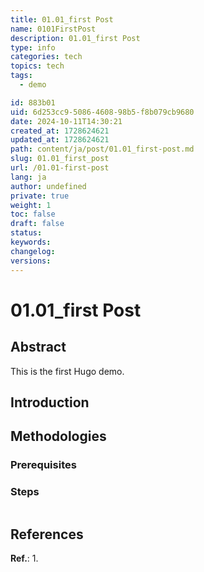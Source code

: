 ```yaml
---
title: 01.01_first Post
name: 0101FirstPost
description: 01.01_first Post
type: info
categories: tech
topics: tech
tags: 
  - demo

id: 883b01
uid: 6d253cc9-5086-4608-98b5-f8b079cb9680
date: 2024-10-11T14:30:21
created_at: 1728624621
updated_at: 1728624621
path: content/ja/post/01.01_first-post.md
slug: 01.01_first_post
url: /01.01-first-post
lang: ja
author: undefined
private: true
weight: 1
toc: false
draft: false
status: 
keywords: 
changelog: 
versions: 
---
```


# 01.01_first Post


## Abstract

This is the first Hugo demo.


## Introduction




## Methodologies

### Prerequisites



### Steps



```

```


## References
**Ref.**: 
1. 


[^1]: 
